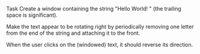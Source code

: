 Task
Create a window containing the string "Hello World! " (the trailing space is significant).

Make the text appear to be rotating right by periodically removing one letter from the end of the string and attaching it to the front.

When the user clicks on the (windowed) text, it should reverse its direction. 
